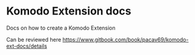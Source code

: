 # Komodo Extension docs
Docs on how to create a Komodo Extension

Can be reviewed here https://www.gitbook.com/book/pacav69/komodo-ext-docs/details
